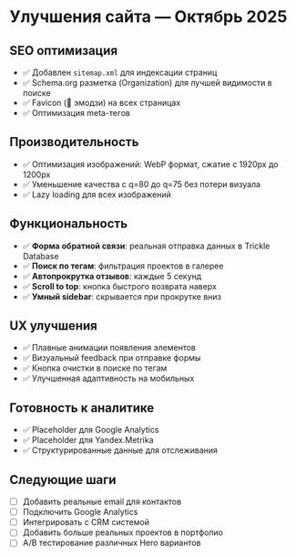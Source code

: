# Улучшения сайта — Октябрь 2025

## SEO оптимизация

- ✅ Добавлен `sitemap.xml` для индексации страниц
- ✅ Schema.org разметка (Organization) для лучшей видимости в поиске
- ✅ Favicon (🧠 эмодзи) на всех страницах
- ✅ Оптимизация meta-тегов

## Производительность

- ✅ Оптимизация изображений: WebP формат, сжатие с 1920px до 1200px
- ✅ Уменьшение качества с q=80 до q=75 без потери визуала
- ✅ Lazy loading для всех изображений

## Функциональность

- ✅ **Форма обратной связи**: реальная отправка данных в Trickle Database
- ✅ **Поиск по тегам**: фильтрация проектов в галерее
- ✅ **Автопрокрутка отзывов**: каждые 5 секунд
- ✅ **Scroll to top**: кнопка быстрого возврата наверх
- ✅ **Умный sidebar**: скрывается при прокрутке вниз

## UX улучшения

- ✅ Плавные анимации появления элементов
- ✅ Визуальный feedback при отправке формы
- ✅ Кнопка очистки в поиске по тегам
- ✅ Улучшенная адаптивность на мобильных

## Готовность к аналитике

- ✅ Placeholder для Google Analytics
- ✅ Placeholder для Yandex.Metrika
- ✅ Структурированные данные для отслеживания

## Следующие шаги

- [ ] Добавить реальные email для контактов
- [ ] Подключить Google Analytics
- [ ] Интегрировать с CRM системой
- [ ] Добавить больше реальных проектов в портфолио
- [ ] A/B тестирование различных Hero вариантов